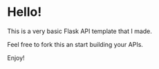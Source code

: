 # Hello!

This is a very basic Flask API template that I made.

Feel free to fork this an start building your APIs.

Enjoy!
